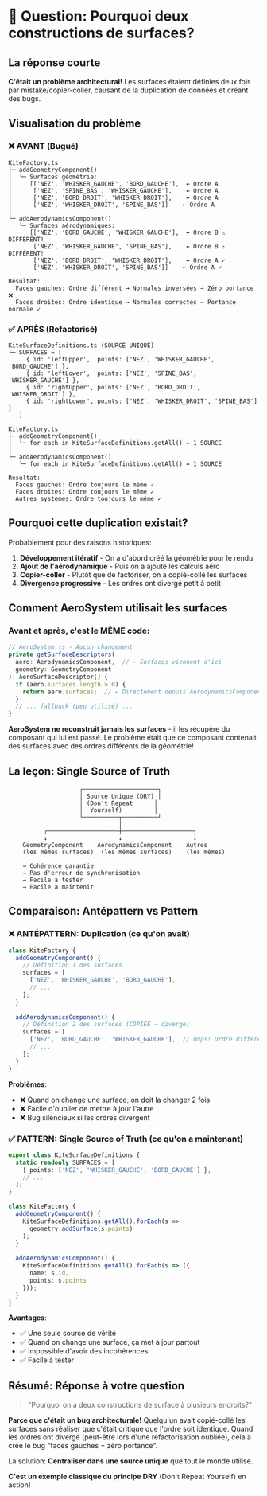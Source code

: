 # 🎯 Question: Pourquoi deux constructions de surfaces?

## La réponse courte

**C'était un problème architectural!** Les surfaces étaient définies deux fois par mistake/copier-coller, causant de la duplication de données et créant des bugs.

## Visualisation du problème

### ❌ AVANT (Bugué)

```
KiteFactory.ts
├─ addGeometryComponent()
│  └─ Surfaces géométrie:
│     [['NEZ', 'WHISKER_GAUCHE', 'BORD_GAUCHE'],  ← Ordre A
│      ['NEZ', 'SPINE_BAS', 'WHISKER_GAUCHE'],    ← Ordre A
│      ['NEZ', 'BORD_DROIT', 'WHISKER_DROIT'],    ← Ordre A
│      ['NEZ', 'WHISKER_DROIT', 'SPINE_BAS']]    ← Ordre A
│
└─ addAerodynamicsComponent()
   └─ Surfaces aérodynamiques:
      [['NEZ', 'BORD_GAUCHE', 'WHISKER_GAUCHE'],  ← Ordre B ⚠️ DIFFÉRENT!
       ['NEZ', 'WHISKER_GAUCHE', 'SPINE_BAS'],    ← Ordre B ⚠️ DIFFÉRENT!
       ['NEZ', 'BORD_DROIT', 'WHISKER_DROIT'],    ← Ordre A ✓
       ['NEZ', 'WHISKER_DROIT', 'SPINE_BAS']]    ← Ordre A ✓

Résultat:
  Faces gauches: Ordre différent → Normales inversées → Zéro portance ❌
  Faces droites: Ordre identique → Normales correctes → Portance normale ✓
```

### ✅ APRÈS (Refactorisé)

```
KiteSurfaceDefinitions.ts (SOURCE UNIQUE)
└─ SURFACES = [
     { id: 'leftUpper',  points: ['NEZ', 'WHISKER_GAUCHE', 'BORD_GAUCHE'] },
     { id: 'leftLower',  points: ['NEZ', 'SPINE_BAS', 'WHISKER_GAUCHE'] },
     { id: 'rightUpper', points: ['NEZ', 'BORD_DROIT', 'WHISKER_DROIT'] },
     { id: 'rightLower', points: ['NEZ', 'WHISKER_DROIT', 'SPINE_BAS'] }
   ]

KiteFactory.ts
├─ addGeometryComponent()
│  └─ for each in KiteSurfaceDefinitions.getAll() ← 1 SOURCE
│
└─ addAerodynamicsComponent()
   └─ for each in KiteSurfaceDefinitions.getAll() ← 1 SOURCE

Résultat:
  Faces gauches: Ordre toujours le même ✓
  Faces droites: Ordre toujours le même ✓
  Autres systèmes: Ordre toujours le même ✓
```

## Pourquoi cette duplication existait?

Probablement pour des raisons historiques:

1. **Développement itératif** - On a d'abord créé la géométrie pour le rendu
2. **Ajout de l'aérodynamique** - Puis on a ajouté les calculs aéro
3. **Copier-coller** - Plutôt que de factoriser, on a copié-collé les surfaces
4. **Divergence progressive** - Les ordres ont divergé petit à petit

## Comment AeroSystem utilisait les surfaces

### Avant et après, c'est le MÊME code:

```typescript
// AeroSystem.ts - Aucun changement
private getSurfaceDescriptors(
  aero: AerodynamicsComponent,  // ← Surfaces viennent d'ici
  geometry: GeometryComponent
): AeroSurfaceDescriptor[] {
  if (aero.surfaces.length > 0) {
    return aero.surfaces;  // ← Directement depuis AerodynamicsComponent
  }
  // ... fallback (peu utilisé) ...
}
```

**AeroSystem ne reconstruit jamais les surfaces** - il les récupère du composant qui lui est passé. Le problème était que ce composant contenait des surfaces avec des ordres différents de la géométrie!

## La leçon: Single Source of Truth

```
                    ┌─────────────────────┐
                    │ Source Unique (DRY) │
                    │ (Don't Repeat      │
                    │  Yourself)         │
                    └──────────┬──────────┘
                               │
          ┌────────────────────┼────────────────────┐
          ↓                    ↓                    ↓
    GeometryComponent    AerodynamicsComponent    Autres
    (les mêmes surfaces)  (les mêmes surfaces)    (les mêmes)
    
    → Cohérence garantie
    → Pas d'erreur de synchronisation
    → Facile à tester
    → Facile à maintenir
```

## Comparaison: Antépattern vs Pattern

### ❌ ANTÉPATTERN: Duplication (ce qu'on avait)

```typescript
class KiteFactory {
  addGeometryComponent() {
    // Définition 1 des surfaces
    surfaces = [
      ['NEZ', 'WHISKER_GAUCHE', 'BORD_GAUCHE'],
      // ...
    ];
  }
  
  addAerodynamicsComponent() {
    // Définition 2 des surfaces (COPIÉE → diverge)
    surfaces = [
      ['NEZ', 'BORD_GAUCHE', 'WHISKER_GAUCHE'],  // Oups! Ordre différent
      // ...
    ];
  }
}
```

**Problèmes**:
- ❌ Quand on change une surface, on doit la changer 2 fois
- ❌ Facile d'oublier de mettre à jour l'autre
- ❌ Bug silencieux si les ordres divergent

### ✅ PATTERN: Single Source of Truth (ce qu'on a maintenant)

```typescript
export class KiteSurfaceDefinitions {
  static readonly SURFACES = [
    { points: ['NEZ', 'WHISKER_GAUCHE', 'BORD_GAUCHE'] },
    // ...
  ];
}

class KiteFactory {
  addGeometryComponent() {
    KiteSurfaceDefinitions.getAll().forEach(s => 
      geometry.addSurface(s.points)
    );
  }
  
  addAerodynamicsComponent() {
    KiteSurfaceDefinitions.getAll().forEach(s => ({
      name: s.id,
      points: s.points
    }));
  }
}
```

**Avantages**:
- ✅ Une seule source de vérité
- ✅ Quand on change une surface, ça met à jour partout
- ✅ Impossible d'avoir des incohérences
- ✅ Facile à tester

## Résumé: Réponse à votre question

> "Pourquoi on a deux constructions de surface à plusieurs endroits?"

**Parce que c'était un bug architecturale!** Quelqu'un avait copié-collé les surfaces sans réaliser que c'était critique que l'ordre soit identique. Quand les ordres ont divergé (peut-être lors d'une refactorisation oubliée), cela a créé le bug "faces gauches = zéro portance".

La solution: **Centraliser dans une source unique** que tout le monde utilise.

**C'est un exemple classique du principe DRY** (Don't Repeat Yourself) en action!
